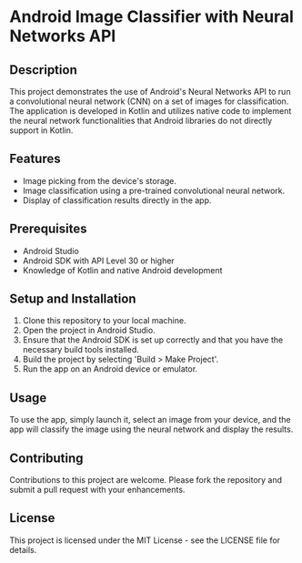 # Android Image Classifier with Neural Networks API

## Description
This project demonstrates the use of Android's Neural Networks API to run a convolutional neural network (CNN) on a set of images for classification. The application is developed in Kotlin and utilizes native code to implement the neural network functionalities that Android libraries do not directly support in Kotlin.

## Features
- Image picking from the device's storage.
- Image classification using a pre-trained convolutional neural network.
- Display of classification results directly in the app.

## Prerequisites
- Android Studio
- Android SDK with API Level 30 or higher
- Knowledge of Kotlin and native Android development

## Setup and Installation
1. Clone this repository to your local machine.
2. Open the project in Android Studio.
3. Ensure that the Android SDK is set up correctly and that you have the necessary build tools installed.
4. Build the project by selecting 'Build > Make Project'.
5. Run the app on an Android device or emulator.

## Usage
To use the app, simply launch it, select an image from your device, and the app will classify the image using the neural network and display the results.

## Contributing
Contributions to this project are welcome. Please fork the repository and submit a pull request with your enhancements.

## License
This project is licensed under the MIT License - see the LICENSE file for details.

